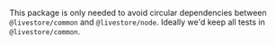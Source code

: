 This package is only needed to avoid circular dependencies between `@livestore/common` and `@livestore/node`. Ideally we'd keep all tests in `@livestore/common`.